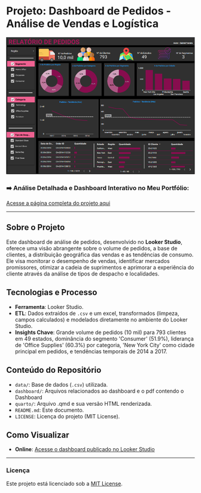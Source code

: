 # Projeto: Dashboard de Pedidos - Análise de Vendas e Logística

![Thumbnail do Dashboard](quarto/capa.png)

### ➡️ Análise Detalhada e Dashboard Interativo no Meu Portfólio:
[Acesse a página completa do projeto aqui](https://ferreiragabrielw.github.io/portfolio-gabriel/projetos/Dashboards/10DashboardLoockerStudio/Projeto10DA.html)

---

## Sobre o Projeto

Este dashboard de análise de pedidos, desenvolvido no **Looker Studio**, oferece uma visão abrangente sobre o volume de pedidos, a base de clientes, a distribuição geográfica das vendas e as tendências de consumo. Ele visa monitorar o desempenho de vendas, identificar mercados promissores, otimizar a cadeia de suprimentos e aprimorar a experiência do cliente através da análise de tipos de despacho e localidades.

## Tecnologias e Processo

* **Ferramenta**: Looker Studio.
* **ETL**: Dados extraídos de `.csv` e um excel, transformados (limpeza, campos calculados) e modelados diretamente no ambiente do Looker Studio.
* **Insights Chave**: Grande volume de pedidos (10 mil) para 793 clientes em 49 estados, dominância do segmento 'Consumer' (51.9%), liderança de 'Office Supplies' (60.3%) por categoria, 'New York City' como cidade principal em pedidos, e tendências temporais de 2014 a 2017.

## Conteúdo do Repositório

* `data/`: Base de dados (`.csv`) utilizada.
* `dashboard/`: Arquivos relacionados ao dashboard e o pdf contendo o Dashboard
* `quarto/`: Arquivo .qmd e sua versão HTML renderizada.
* `README.md`: Este documento.
* `LICENSE`: Licença do projeto (MIT License).

## Como Visualizar

* **Online**: [Acesse o dashboard publicado no Looker Studio](https://lookerstudio.google.com/u/0/reporting/53c1abb1-9218-456b-9d7f-28f6702033de/page/0avvD)

---

### Licença

Este projeto está licenciado sob a [MIT License](LICENSE).